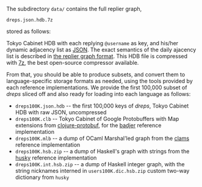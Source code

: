 The subdirectory `data/` contains the full replier graph,

	dreps.json.hdb.7z
	
stored as follows:

Tokyo Cabinet HDB with each replying `@username` as key, and his/her dynamic adjacency list as [JSON](http://json.org/).  The exact semantics of the daily ajacency list is described in [the replier graph format](fundata1-replier-graph-format.markdown).  This HDB file is compressed with [7z](http://www.7-zip.org/), the best open-source compressor available.
	
From that, you should be able to produce subsets, and convert them to language-specific storage formats as needed, using the tools provided by each reference implementations.  We provide the first 100,000 subset of _dreps_ sliced off and also ready for loading into each language as follows:
	
* `dreps100K.json.hdb` -- the first 100,000 keys of _dreps_, Tokyo Cabinet HDB with raw JSON, uncompressed
* `dreps100K.clb` -- Tokyo Cabinet of Google Protobuffers with Map extensions from [clojure-protobuf](http://github.com/ninjudd/clojure-protobuf), for the [badjer](http://github.com/alexy/clams) reference implementation
* `dreps100K.mlb` -- a dump of OCaml Marshal'led graph from the [clams](http://github.com/alexy/clams) reference implementation
* `dreps100K.hsb.zip` -- a dump of Haskell's graph with strings from the [husky](http://github.com/alexy/husky) reference implementation
* `dreps100K.int.hsb.zip` -- a dump of Haskell integer graph, with the string nicknames interned in `users100K.dic.hsb.zip` custom two-way dictionary from `husky`